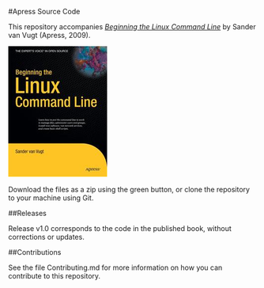 #Apress Source Code

This repository accompanies [*Beginning the Linux Command Line*](http://www.apress.com/9781430218890) by Sander van Vugt (Apress, 2009).

![Cover image](9781430218890.jpg)

Download the files as a zip using the green button, or clone the repository to your machine using Git.

##Releases

Release v1.0 corresponds to the code in the published book, without corrections or updates.

##Contributions

See the file Contributing.md for more information on how you can contribute to this repository.
